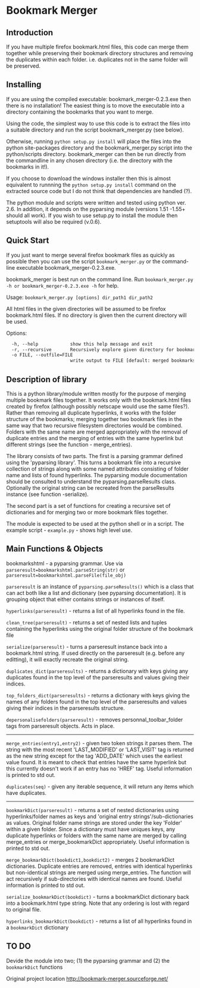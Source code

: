# Bookmark Merger

## Introduction

If you have multiple firefox bookmark.html files, this code can merge them together while preserving their bookmark directory structures and removing the duplicates within each folder. i.e. duplicates not in the same folder will be preserved.

## Installing

If you are using the compiled executable: bookmark_merger-0.2.3.exe then there is no installation! The easiest thing is to move the executable into a directory containing the bookmarks that you want to merge.

Using the code, the simplest way to use this code is to extract the files into a suitable directory and run the script bookmark_merger.py (see below).

Otherwise, running `python setup.py install` will place the files into the python site-packages directory and the bookmark_merger.py script into the python/scripts directory. bookmark_merger can then be run directly from the commandline in any chosen directory (i.e. the directory with the bookmarks in it!).

If you choose to download the windows installer then this is almost equivalent to runnning the `python setup.py install` command on the extracted source code but I do not think that dependencies are handled (?).

The python module and scripts were written and tested using python ver. 2.6. In addition, it depends on the pyparsing module (versions 1.51 -1.55+ should all work). If you wish to use setup.py to install the module then setuptools will also be required (v.0.6).

## Quick Start

If you just want to merge several firefox bookmark files as quickly as possible then you can use the script `bookmark_merger.py` or the command-line executable bookmark_merger-0.2.3.exe.

bookmark_merger is best run on the command line. Run `bookmark_merger.py -h or bookmark_merger-0.2.3.exe -h` for help.

Usage: `bookmark_merger.py [options] dir_path1 dir_path2`

All html files in the given directories will be assumed to be firefox
bookmark.html files. If no directory is given then the current directory will be used.

Options:

```txt
  -h, --help            show this help message and exit
  -r, --recursive       Recursively explore given directory for bookmark files
  -o FILE, --outfile=FILE
                        write output to FILE [default: merged bookmarks.html]
```

## Description of library

This is a python library/module written mostly for the purpose of merging multiple bookmark files together. It works only with the bookmark.html files created by firefox (although possibly netscape would use the same files?). Rather than removing all duplicate hyperlinks, it works with the folder structure of the bookmarks; merging together two bookmark files in the same way that two recursive filesystem directories would be combined. Folders with the same name are merged appropriately with the removal of duplicate entries and the merging of entries with the same hyperlink but different strings (see the function - merge_entries).

The library consists of two parts. The first is a parsing grammar defined using the 'pyparsing library'. This turns a bookmark file into a recursive collection of strings along with some named attributes consisting of folder name and lists of found hyperlinks. The pyparsing module documentation should be consulted to understand the pyparsing.parseResults class. Optionally the original string can be recreated from the parseResults instance (see function -serialize).

The second part is a set of functions for creating a recursive set of dictionaries and for merging two or more bookmark files together.

The module is expected to be used at the python shell or in a script. The example script - `example.py` - shows high level use.

## Main Functions & Objects

bookmarkshtml - a pyparsing grammar. Use via
  `parseresult=bookmarkshtml.parseString(str)`
  or
  `parseresult=bookmarkshtml.parseFile(file_obj)`
  
  `parseresult` is an instance of `pyparsing.parseResults()` which is a class
  that can act both like a list and dictionary (see pyparsing documentation). It is
  grouping object that either contains strings or instances of itself.

`hyperlinks(parseresult)` - returns a list of all hyperlinks found in the file.

`clean_tree(parseresult)` - returns a set of nested lists and tuples containing the hyperlinks
  using the original folder structure of the bookmark file
  
`serialize(parseresult)` - turns a parseresult instance back into a bookmark.html string. If used
  directly on the parseresult (e.g. before any editting), it will exactly recreate the
  original string.

`duplicates_dict(parseresults)` - returns a dictionary with keys giving any duplicates found in
  the top level of the parseresults and values giving their indices.
  
`top_folders_dict(parseresults)` - returns a dictionary with keys giving the names of any folders
  found in the top level of the parseresults and values giving their indices in the
  parseresults structure.

`depersonalisefolders(parseresult)` - removes personnal_toolbar_folder tags from parseresult
  objects. Acts in place.

---

`merge_entries(entry1,entry2)` - given two token strings it parses them. The string with the most
  recent 'LAST_MODIFIED' or 'LAST_VISIT' tag is returned as the new string except for
  the tag 'ADD_DATE' which uses the earliest value found. It is meant to check that entries
  have the same hyperlink but this currently doesn't work if an entry has no 'HREF' tag.
  Useful information is printed to std out.

`duplicates(seq)` - given any iterable sequence, it will return any items which have duplicates.

---

`bookmarkDict(parseresult)` - returns a set of nested dictionaries using hyperlinks/folder names
  as keys and 'original entry strings'/sub-dictionaries as values. Original folder name
  strings are stored under the key 'Folder' within a given folder. Since a dictionary
  must have uniques keys, any duplicate hyperlinks or folders with the same name
  are merged by calling merge_entries or merge_bookmarkDict appropriately.
  Useful information is printed to std out.
  
`merge_bookmarkDict(bookdict1,bookdict2)` - merges 2 bookmarkDict dictionaries. Duplicate
  entries are removed, entries with identical hyperlinks but non-identical strings are
  merged using merge_entries. The function will act recursively if sub-directories with
  identical names are found. Useful information is printed to std out.

`serialize_bookmarkDict(bookdict)` - turns a bookmarkDict dictionary back into a bookmark.html
  type string. Note that any ordering is lost with regard to original file.

`hyperlinks_bookmarkDict(bookdict)` - returns a list of all hyperlinks found in a `bookmarkDict` dictionary

## TO DO

Devide the module into two; (1) the pyparsing grammar and (2) the `bookmarkDict` functions

Original project location <http://bookmark-merger.sourceforge.net/>
